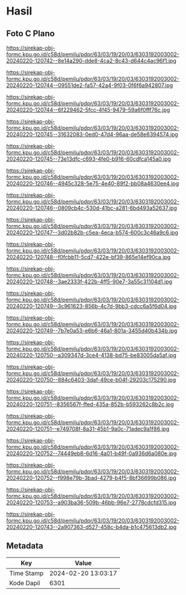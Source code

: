 # Hasil

## Foto C Plano

https://sirekap-obj-formc.kpu.go.id/c58d/pemilu/pdpr/63/03/19/20/03/6303192003002-20240220-120742--8e14a290-dde8-4ca2-8c43-d644c4ac96f1.jpg

https://sirekap-obj-formc.kpu.go.id/c58d/pemilu/pdpr/63/03/19/20/03/6303192003002-20240220-120744--09551de2-fa57-42a4-9f03-0f6f6a942807.jpg

https://sirekap-obj-formc.kpu.go.id/c58d/pemilu/pdpr/63/03/19/20/03/6303192003002-20240220-120744--6f229462-5fcc-4f45-9479-59a6f0fff76c.jpg

https://sirekap-obj-formc.kpu.go.id/c58d/pemilu/pdpr/63/03/19/20/03/6303192003002-20240220-120745--31632083-0ed0-47d4-96aa-de58e6394574.jpg

https://sirekap-obj-formc.kpu.go.id/c58d/pemilu/pdpr/63/03/19/20/03/6303192003002-20240220-120745--73e13dfc-c693-4fe0-b916-60cdfca145a0.jpg

https://sirekap-obj-formc.kpu.go.id/c58d/pemilu/pdpr/63/03/19/20/03/6303192003002-20240220-120746--4945c328-5e75-4e40-89f2-bb08a4630ee4.jpg

https://sirekap-obj-formc.kpu.go.id/c58d/pemilu/pdpr/63/03/19/20/03/6303192003002-20240220-120746--0809cb4c-530d-41bc-a281-6bd493a52637.jpg

https://sirekap-obj-formc.kpu.go.id/c58d/pemilu/pdpr/63/03/19/20/03/6303192003002-20240220-120747--3d02b82b-c5ea-4eca-b574-600c3c46a9c6.jpg

https://sirekap-obj-formc.kpu.go.id/c58d/pemilu/pdpr/63/03/19/20/03/6303192003002-20240220-120748--f0fcbb11-5cd7-422e-bf39-865e14ef90ca.jpg

https://sirekap-obj-formc.kpu.go.id/c58d/pemilu/pdpr/63/03/19/20/03/6303192003002-20240220-120748--3ae2333f-422b-4ff5-90e7-3a55c31104d1.jpg

https://sirekap-obj-formc.kpu.go.id/c58d/pemilu/pdpr/63/03/19/20/03/6303192003002-20240220-120749--3c961623-856b-4c7d-9bb3-cdcc6a5f6d04.jpg

https://sirekap-obj-formc.kpu.go.id/c58d/pemilu/pdpr/63/03/19/20/03/6303192003002-20240220-120749--7b7e0a53-e6b6-46a1-801a-3455d40b434b.jpg

https://sirekap-obj-formc.kpu.go.id/c58d/pemilu/pdpr/63/03/19/20/03/6303192003002-20240220-120750--a309347d-3ce4-4138-bd75-be83005da5af.jpg

https://sirekap-obj-formc.kpu.go.id/c58d/pemilu/pdpr/63/03/19/20/03/6303192003002-20240220-120750--884c6403-3daf-49ce-b04f-29203c175290.jpg

https://sirekap-obj-formc.kpu.go.id/c58d/pemilu/pdpr/63/03/19/20/03/6303192003002-20240220-120751--8356567f-ffed-435a-852b-b593262c8b2c.jpg

https://sirekap-obj-formc.kpu.go.id/c58d/pemilu/pdpr/63/03/19/20/03/6303192003002-20240220-120751--e749708f-8a31-45b1-9a0c-71adec9a1f86.jpg

https://sirekap-obj-formc.kpu.go.id/c58d/pemilu/pdpr/63/03/19/20/03/6303192003002-20240220-120752--74449eb8-6d16-4a01-b49f-0a936d6a080e.jpg

https://sirekap-obj-formc.kpu.go.id/c58d/pemilu/pdpr/63/03/19/20/03/6303192003002-20240220-120752--f998e79b-3bad-4279-b4f5-8bf36699b086.jpg

https://sirekap-obj-formc.kpu.go.id/c58d/pemilu/pdpr/63/03/19/20/03/6303192003002-20240220-120753--a903ba36-509b-46bb-96e7-2778cdcfd315.jpg

https://sirekap-obj-formc.kpu.go.id/c58d/pemilu/pdpr/63/03/19/20/03/6303192003002-20240220-120743--2a907363-d527-458c-b4da-b1c475613db2.jpg


## Metadata

| Key        | Value               |
| ---------- | ------------------- |
| Time Stamp | 2024-02-20 13:03:17 |
| Kode Dapil | 6301                |



